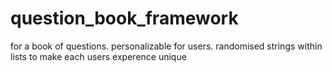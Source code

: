 # question_book_framework
 for a book of questions. personalizable for users. randomised strings within lists to make each users experence unique
